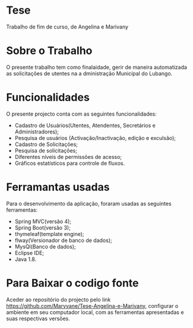 # Tese
  Trabalho de fim de curso, de Angelina e Marivany
# Sobre o Trabalho
  O presente trabalho tem como finalaidade, gerir de maneira automatizada as solicitações de utentes na a dministração Municípal do Lubango.
# Funcionalidades
  O presente projecto conta com as seguintes funcionalidades:
   * Cadastro de Usuários(Utentes, Atendentes, Secretários e Administradores);
   * Pesquisa de usuários (Activação/Inactivação, edição e exculsão);
   * Cadastro de Solicitações;
   * Pesquisa de solicitações;
   * Diferentes níveis de permissões de acesso;
   * Gráficos estatísticos para controle de fluxos.
# Ferramantas usadas
  Para o desenvolvimento da aplicação, foraram usadas as seguintes ferramentas:
   * Spring MVC(versão 4);
   * Spring Boot(versão 3);
   * thymeleaf(template engine);
   * flway(Versionador de banco de dados);
   * MysQl(Banco de dados);
   * Eclipse IDE;
   * Java 1.8.

# Para Baixar o codigo fonte
Aceder ao repositório do projecto pelo link https://github.com/Maryvane/Tese-Angelina-e-Marivany, configurar o ambiente em seu computador local, com as ferramentas apresentadas e suas respectivas versões.
